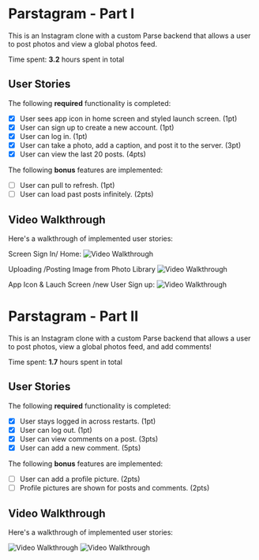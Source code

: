 # Parstagram - Part I

This is an Instagram clone with a custom Parse backend that allows a user to post photos and view a global photos feed.

Time spent: **3.2** hours spent in total

## User Stories

The following **required** functionality is completed:

- [x] User sees app icon in home screen and styled launch screen. (1pt)
- [x] User can sign up to create a new account. (1pt)
- [x] User can log in. (1pt)
- [x] User can take a photo, add a caption, and post it to the server. (3pt)
- [x] User can view the last 20 posts. (4pts)

The following **bonus** features are implemented:

- [ ] User can pull to refresh. (1pt)
- [ ] User can load past posts infinitely. (2pts)

## Video Walkthrough

Here's a walkthrough of implemented user stories:

Screen Sign In/ Home:
<img src='https://media.giphy.com/media/gH4i3vUJ8yQEtjDzKP/giphy.gif' title='Video Walkthrough' width='' alt='Video Walkthrough' />

Uploading /Posting Image from Photo Library
<img src='https://media.giphy.com/media/QN0VyEjQoITL6Vejpx/giphy.gif' title='Video Walkthrough' width='' alt='Video Walkthrough' />

App Icon & Lauch Screen /new User Sign up:
<img src='https://media.giphy.com/media/UMsZM9OhJuOcQw7pAh/giphy.gif' title='Video Walkthrough' width='' alt='Video Walkthrough' />


# Parstagram - Part II

This is an Instagram clone with a custom Parse backend that allows a user to post photos, view a global photos feed, and add comments!

Time spent: **1.7** hours spent in total

## User Stories

The following **required** functionality is completed:

- [x] User stays logged in across restarts. (1pt)
- [x] User can log out. (1pt)
- [x] User can view comments on a post. (3pts)
- [x] User can add a new comment. (5pts)

The following **bonus** features are implemented:

- [ ] User can add a profile picture. (2pts)
- [ ] Profile pictures are shown for posts and comments. (2pts)

## Video Walkthrough

Here's a walkthrough of implemented user stories:

<img src='https://media.giphy.com/media/TMJlnbtB1yDU6p4BNR/giphy.gif' title='Video Walkthrough' width='' alt='Video Walkthrough' />
<img src='https://media.giphy.com/media/Cyry3uPmyWEGmKvgye/giphy.gif' title='Video Walkthrough' width='' alt='Video Walkthrough' />
